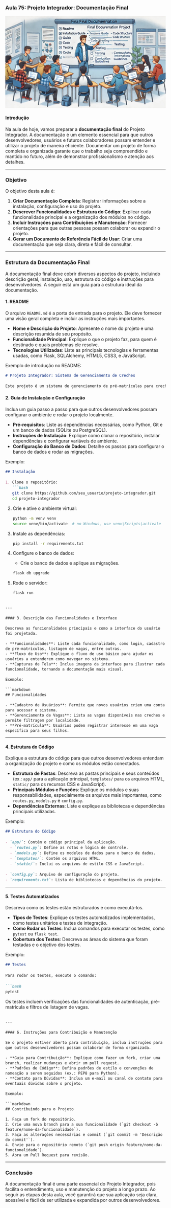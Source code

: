 ### Aula 75: Projeto Integrador: Documentação Final
![](./assets/75.jpeg)
#### Introdução

Na aula de hoje, vamos preparar a **documentação final** do Projeto Integrador. A documentação é um elemento essencial para que outros desenvolvedores, usuários e futuros colaboradores possam entender e utilizar o projeto de maneira eficiente. Documentar um projeto de forma completa e organizada garante que o trabalho seja compreendido e mantido no futuro, além de demonstrar profissionalismo e atenção aos detalhes.

---

### Objetivo

O objetivo desta aula é:

1. **Criar Documentação Completa**: Registrar informações sobre a instalação, configuração e uso do projeto.
2. **Descrever Funcionalidades e Estrutura do Código**: Explicar cada funcionalidade principal e a organização dos módulos no código.
3. **Incluir Instruções para Contribuições e Manutenção**: Fornecer orientações para que outras pessoas possam colaborar ou expandir o projeto.
4. **Gerar um Documento de Referência Fácil de Usar**: Criar uma documentação que seja clara, direta e fácil de consultar.

---

### Estrutura da Documentação Final

A documentação final deve cobrir diversos aspectos do projeto, incluindo descrição geral, instalação, uso, estrutura do código e instruções para desenvolvedores. A seguir está um guia para a estrutura ideal da documentação.

#### 1. README

O arquivo `README.md` é a porta de entrada para o projeto. Ele deve fornecer uma visão geral completa e incluir as instruções mais importantes.

- **Nome e Descrição do Projeto**: Apresente o nome do projeto e uma descrição resumida de seu propósito.
- **Funcionalidade Principal**: Explique o que o projeto faz, para quem é destinado e quais problemas ele resolve.
- **Tecnologias Utilizadas**: Liste as principais tecnologias e ferramentas usadas, como Flask, SQLAlchemy, HTML5, CSS3, e JavaScript.

Exemplo de introdução no README:

```markdown
# Projeto Integrador: Sistema de Gerenciamento de Creches

Este projeto é um sistema de gerenciamento de pré-matrículas para creches, permitindo que pais e responsáveis registrem e acompanhem o status de vagas disponíveis. O sistema foi desenvolvido com Flask para o back-end, HTML5 e CSS3 para o front-end e SQLAlchemy para o gerenciamento de dados.
```

#### 2. Guia de Instalação e Configuração

Inclua um guia passo a passo para que outros desenvolvedores possam configurar o ambiente e rodar o projeto localmente.

- **Pré-requisitos**: Liste as dependências necessárias, como Python, Git e um banco de dados (SQLite ou PostgreSQL).
- **Instruções de Instalação**: Explique como clonar o repositório, instalar dependências e configurar variáveis de ambiente.
- **Configuração do Banco de Dados**: Detalhe os passos para configurar o banco de dados e rodar as migrações.

Exemplo:

```markdown
## Instalação

1. Clone o repositório:
   ```bash
   git clone https://github.com/seu_usuario/projeto-integrador.git
   cd projeto-integrador
   ```

2. Crie e ative o ambiente virtual:
   ```bash
   python -m venv venv
   source venv/bin/activate  # no Windows, use venv\Scripts\activate
   ```

3. Instale as dependências:
   ```bash
   pip install -r requirements.txt
   ```

4. Configure o banco de dados:
   - Crie o banco de dados e aplique as migrações.
   ```bash
   flask db upgrade
   ```

5. Rode o servidor:
   ```bash
   flask run
   ```

```

---

#### 3. Descrição das Funcionalidades e Interface

Descreva as funcionalidades principais e como a interface do usuário foi projetada.

- **Funcionalidades**: Liste cada funcionalidade, como login, cadastro de pré-matrículas, listagem de vagas, entre outras.
- **Fluxo de Uso**: Explique o fluxo de uso básico para ajudar os usuários a entenderem como navegar no sistema.
- **Capturas de Tela**: Inclua imagens da interface para ilustrar cada funcionalidade, tornando a documentação mais visual.

Exemplo:

```markdown
## Funcionalidades

- **Cadastro de Usuários**: Permite que novos usuários criem uma conta para acessar o sistema.
- **Gerenciamento de Vagas**: Lista as vagas disponíveis nas creches e permite filtragem por localidade.
- **Pré-matrícula**: Usuários podem registrar interesse em uma vaga específica para seus filhos.
```

---

#### 4. Estrutura do Código

Explique a estrutura do código para que outros desenvolvedores entendam a organização do projeto e como os módulos estão conectados.

- **Estrutura de Pastas**: Descreva as pastas principais e seus conteúdos (ex.: `app/` para a aplicação principal, `templates/` para os arquivos HTML, `static/` para os recursos CSS e JavaScript).
- **Principais Módulos e Funções**: Explique os módulos e suas responsabilidades, especialmente os arquivos mais importantes, como `routes.py`, `models.py` e `config.py`.
- **Dependências Externas**: Liste e explique as bibliotecas e dependências principais utilizadas.

Exemplo:

```markdown
## Estrutura do Código

- `app/`: Contém o código principal da aplicação.
  - `routes.py`: Define as rotas e lógica de controle.
  - `models.py`: Define os modelos de dados para o banco de dados.
  - `templates/`: Contém os arquivos HTML.
  - `static/`: Inclui os arquivos de estilo CSS e JavaScript.

- `config.py`: Arquivo de configuração do projeto.
- `requirements.txt`: Lista de bibliotecas e dependências do projeto.
```

---

#### 5. Testes Automatizados

Descreva como os testes estão estruturados e como executá-los.

- **Tipos de Testes**: Explique os testes automatizados implementados, como testes unitários e testes de integração.
- **Como Rodar os Testes**: Inclua comandos para executar os testes, como `pytest` ou `flask test`.
- **Cobertura dos Testes**: Descreva as áreas do sistema que foram testadas e o objetivo dos testes.

Exemplo:

```markdown
## Testes

Para rodar os testes, execute o comando:

```bash
pytest
```

Os testes incluem verificações das funcionalidades de autenticação, pré-matrícula e filtros de listagem de vagas.
```

---

#### 6. Instruções para Contribuição e Manutenção

Se o projeto estiver aberto para contribuição, inclua instruções para que outros desenvolvedores possam colaborar de forma organizada.

- **Guia para Contribuição**: Explique como fazer um fork, criar uma branch, realizar mudanças e abrir um pull request.
- **Padrões de Código**: Defina padrões de estilo e convenções de nomeação a serem seguidos (ex.: PEP8 para Python).
- **Contato para Dúvidas**: Inclua um e-mail ou canal de contato para eventuais dúvidas sobre o projeto.

Exemplo:

```markdown
## Contribuindo para o Projeto

1. Faça um fork do repositório.
2. Crie uma nova branch para a sua funcionalidade (`git checkout -b feature/nome-da-funcionalidade`).
3. Faça as alterações necessárias e commit (`git commit -m 'Descrição do commit'`).
4. Envie para o repositório remoto (`git push origin feature/nome-da-funcionalidade`).
5. Abra um Pull Request para revisão.
```

---

### Conclusão

A documentação final é uma parte essencial do Projeto Integrador, pois facilita o entendimento, uso e manutenção do projeto a longo prazo. Ao seguir as etapas desta aula, você garantirá que sua aplicação seja clara, acessível e fácil de ser utilizada e expandida por outros desenvolvedores.